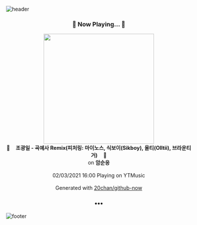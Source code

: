 ![header](https://capsule-render.vercel.app/api?type=wave&height=170&section=header&text=Hi.%20I'm%20SHIFT&fontColor=090707&fontAlignX=45&fontAlignY=65&fontSize=100)

<h3 align="center">🎵 Now Playing... 🎵</h3>
<p align="center">
  <a href="https://music.youtube.com/channel/UC7zZzWH3Dammxn0IL9_Z-ew">
    <img width="300" src="https://lh3.googleusercontent.com/xCFxD60MSpFFmvsBXIRCny6b187TQJWC8_v2Z_d3kkgUCY9FYzr2ChEOnnKWPh4iUkpvDmdhu5Soj0Spig">
  </a>
  <br>
  🎵&nbsp&nbsp&nbsp <b>조광일 - 곡예사 Remix(피처링: 마이노스, 식보이(Sikboy), 올티(Olltii), 브라운티거)</b> &nbsp&nbsp&nbsp🎵
  <br>
  on <b>암순응</b>
  
  <br />
  <br />
  02/03/2021 16:00 Playing on YTMusic
  <br />
  <br />
  Generated with <a href="https://github.com/20chan/github-now">20chan/github-now</a>
</p>

<h3 align="center">•••</h3>

![footer](https://capsule-render.vercel.app/api?type=wave&height=150&section=footer)
